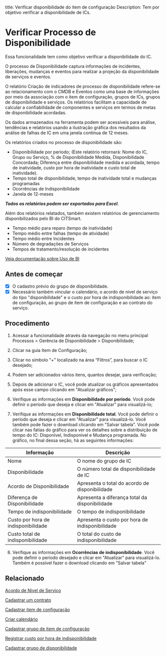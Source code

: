 title: Verificar disponibilidade do item de configuração
Description: Tem por objetivo verificar a disponibilidade de ICs.
# Verificar Processo de Disponibilidade

Essa funcionalidade tem como objetivo verificar a disponibilidade do IC.   

O processo de Disponibilidade captura informações de incidentes, liberações, mudanças e eventos para realizar a projeção da disponibilidade de serviços e eventos.  

O relatório Criação de indicadores de processo de disponibilidade refere-se ao relacionamento com o CMDB e Eventos como uma base de informações por meio da associação com o item de configuração, grupos de ICs, grupos de disponibilidade e serviços. Os relatórios facilitam a capacidade de calcular a confiabilidade de componentes e serviços em termos de metas de disponibilidade acordadas.

Os dados armazenados na ferramenta podem ser acessíveis para análise, tendências e relatórios usando a ilustração gráfica dos resultados da análise de falhas de IC em uma janela contínua de 12 meses.

Os relatórios criados no processo de disponibilidade são:  
- Disponibilidade por período; (Este relatório retornará: Nome do IC, Grupo ou Serviço, % de Disponibilidade Medida, Disponibilidade Concordada; Diferença entre disponibilidade medida e acordada, tempo de inatividade, custo por hora de inatividade e custo total de inatividade).  
- Tempo total de disponibilidade, tempo de inatividade total e mudanças programadas  
- Ocorrências de Indisponibilidade
- Janela de 12-meses

***Todos os relatórios podem ser exportados para Excel***.

Além dos relatórios relatados, também existem relatórios de gerenciamento disponibilizados pelo BI do CITSmart.

-   Tempo médio para reparo (tempo de inatividade)  
-   Tempo médio entre falhas (tempo de atividade)  
-   Tempo médio entre Incidentes  
-   Número de degradações de Serviços  
-   Tempos de tratamento/resolução de incidentes

[Veja documentação sobre Uso de BI](/pt-br/citsmart-platform-9/additional-features/smart-analytics/use-bi-solution.html)

## Antes de começar

- [x] O cadastro prévio do grupo de disponibilidade.  
- [x] Necessário também vincular o calendário, o acordo de nível de serviço do tipo "disponibilidade" e o custo por hora de
indisponibilidade ao: item de configuração, ao grupo de item de configuração e ao contrato do serviço.

Procedimento
----------------

1.  Acessar a funcionalidade através da navegação no menu principal Processos \>
    Gerência de Disponibilidade \> Disponibilidade;

2.  Clicar na guia Item de Configuração;

3.  Clicar no símbolo “+” localizado na área “Filtros”, para buscar o IC
    desejado;

4.  Podem ser adicionados vários itens, quantos desejar, para verificação;

5.  Depois de adicionar o IC, você pode atualizar os gráficos apresentados após esse campo clicando em "Atualizar gráficos";

6.  Verifique as informações em **Disponibilidade por período**. Você pode definir o período que deseja e clicar em "Atualizar" para visualizá-lo;

7.  Verifique as informações em **Disponibilidade total**. Você pode definir o período que deseja e clicar em "Atualizar" para visualizá-lo. Você também pode fazer o download clicando em "Salvar tabela". Você pode clicar nas fatias do gráfico para ver os detalhes sobre a distribuição de tempo do IC: Disponível, Indisponível e Mudança programada. No gráfico, no final dessa seção, há as seguintes informações:

|Informação|Descrição|
|-----------|-----------|
|Nome|O nome do grupo de IC|
|Disponibilidade|O número total de disponibilidade de IC|
|Acordo de Disponibilidade|Apresenta o total do acordo de disponibilidade|
|Diferença de Disponibilidade|Apresenta a diferança total da disponibilidade|
|Tempo de indisponibilidade|O tempo de indisponibilidade|
|Custo por hora de indisponibilidade|Apresenta o custo por hora de indisponibilidade|
|Custo total de indisponibilidade|O total do custo de indisponibilidade|

8.  Verifique as informações em **Ocorrências de indisponibilidade**. Você pode definir o período desejado e clicar em "Atualizar" para visualizá-lo. Também é possível fazer o download clicando em "Salvar tabela"

Relacionado
----------------

[Acordo de Nível de Serviço](/pt-br/citsmart-platform-9/processes/service-level/use/service-level-agreement.html)

[Cadastrar um contrato](/pt-br/citsmart-platform-9/additional-features/contract-management/use/register-contract.html)

[Cadastrar item de configuração](/pt-br/citsmart-platform-9/processes/configuration/use/register-CI.html)

[Criar calendário](/pt-br/citsmart-platform-9/platform-administration/time/create-calendar.html)

[Cadastrar grupo de item de configuração](/pt-br/citsmart-platform-9/processes/configuration/configuration/register-configuration-item-group.html)

[Registrar custo por hora de indisponibilidade](/pt-br/citsmart-platform-9/processes/configuration/use/cost-per-hour-unavailability.html) 

[Cadastrar grupo de disponibilidade](/pt-br/citsmart-platform-9/processes/availability/configuration/register-availability-group.html)

<!-- !!! tip "About"

    <b>Product/Version:</b> CITSmart | 9.00 &nbsp;&nbsp;
    <b>Updated:</b>01/15/2019 – Larissa Lourenço
